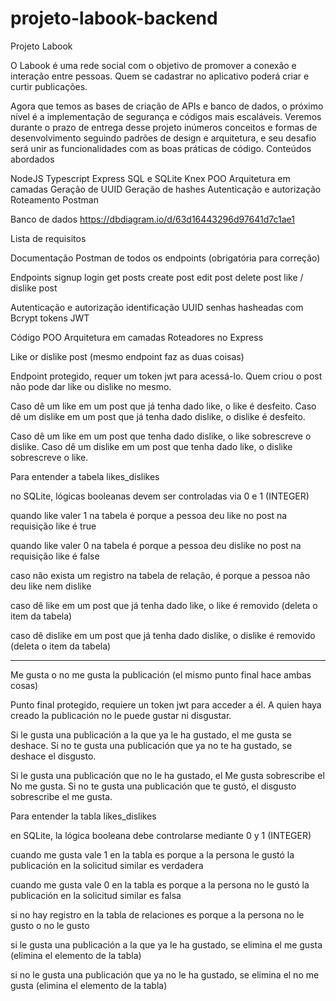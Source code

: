 # projeto-labook-backend

Projeto Labook

O Labook é uma rede social com o objetivo de promover a conexão e interação entre pessoas. Quem se cadastrar no aplicativo poderá criar e curtir publicações.

Agora que temos as bases de criação de APIs e banco de dados, o próximo nível é a implementação de segurança e códigos mais escaláveis. Veremos durante o prazo de entrega desse projeto inúmeros conceitos e formas de desenvolvimento seguindo padrões de design e arquitetura, e seu desafio será unir as funcionalidades com as boas práticas de código. Conteúdos abordados

NodeJS
Typescript
Express
SQL e SQLite
Knex
POO
Arquitetura em camadas
Geração de UUID
Geração de hashes
Autenticação e autorização
Roteamento
Postman

Banco de dados https://dbdiagram.io/d/63d16443296d97641d7c1ae1

Lista de requisitos

Documentação Postman de todos os endpoints (obrigatória para correção)

Endpoints
    signup
    login
    get posts
    create post
    edit post
    delete post
    like / dislike post

Autenticação e autorização
    identificação UUID
    senhas hasheadas com Bcrypt
    tokens JWT

Código
    POO
    Arquitetura em camadas
    Roteadores no Express

Like or dislike post (mesmo endpoint faz as duas coisas)

Endpoint protegido, requer um token jwt para acessá-lo. Quem criou o post não pode dar like ou dislike no mesmo.

Caso dê um like em um post que já tenha dado like, o like é desfeito. Caso dê um dislike em um post que já tenha dado dislike, o dislike é desfeito.

Caso dê um like em um post que tenha dado dislike, o like sobrescreve o dislike. Caso dê um dislike em um post que tenha dado like, o dislike sobrescreve o like.

Para entender a tabela likes_dislikes

no SQLite, lógicas booleanas devem ser controladas via 0 e 1 (INTEGER)

quando like valer 1 na tabela é porque a pessoa deu like no post
    na requisição like é true

quando like valer 0 na tabela é porque a pessoa deu dislike no post
    na requisição like é false

caso não exista um registro na tabela de relação, é porque a pessoa não deu like nem dislike

caso dê like em um post que já tenha dado like, o like é removido (deleta o item da tabela)

caso dê dislike em um post que já tenha dado dislike, o dislike é removido (deleta o item da tabela)

______________________________________________________________________________________________________
Me gusta o no me gusta la publicación (el mismo punto final hace ambas cosas)

Punto final protegido, requiere un token jwt para acceder a él. A quien haya creado la publicación no le puede gustar ni disgustar.

Si le gusta una publicación a la que ya le ha gustado, el me gusta se deshace. Si no te gusta una publicación que ya no te ha gustado, se deshace el disgusto.

Si le gusta una publicación que no le ha gustado, el Me gusta sobrescribe el No me gusta. Si no te gusta una publicación que te gustó, el disgusto sobrescribe el me gusta.

Para entender la tabla likes_dislikes

 en SQLite, la lógica booleana debe controlarse mediante 0 y 1 (INTEGER)

 cuando me gusta vale 1 en la tabla es porque a la persona le gustó la publicación
     en la solicitud similar es verdadera

 cuando me gusta vale 0 en la tabla es porque a la persona no le gustó la publicación
     en la solicitud similar es falsa

 si no hay registro en la tabla de relaciones es porque a la persona no le gusto o no le gusto

 si le gusta una publicación a la que ya le ha gustado, se elimina el me gusta (elimina el elemento de la tabla)

 si no le gusta una publicación que ya no le ha gustado, se elimina el no me gusta (elimina el elemento de la tabla)
